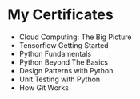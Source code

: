 # My Certificates
* Cloud Computing: The Big Picture
* Tensorflow Getting Started
* Python Fundamentals
* Python Beyond The Basics
* Design Patterns with Python
* Unit Testing with Python
* How Git Works
